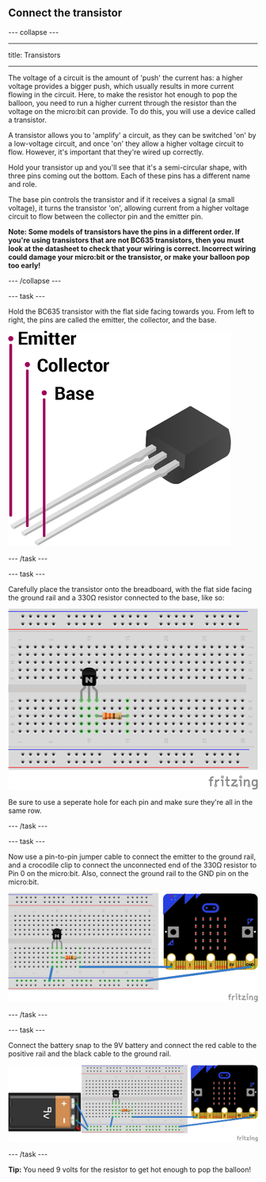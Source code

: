 ## Connect the transistor

--- collapse ---

---

title: Transistors

---

The voltage of a circuit is the amount of 'push' the current has: a higher voltage provides a bigger push, which usually results in more current flowing in the circuit. Here, to make the resistor hot enough to pop the balloon, you need to run a higher current through the resistor than the voltage on the micro:bit can provide. To do this, you will use a device called a transistor.

A transistor allows you to 'amplify' a circuit, as they can be switched 'on' by a low-voltage circuit, and once 'on' they allow a higher voltage circuit to flow. However, it's important that they're wired up correctly.

Hold your transistor up and you'll see that it's a semi-circular shape, with three pins coming out the bottom. Each of these pins has a different name and role.

The base pin controls the transistor and if it receives a signal (a small voltage), it turns the transistor 'on', allowing current from a higher voltage circuit to flow between the collector pin and the emitter pin.

**Note: Some models of transistors have the pins in a different order. If you're using transistors that are not BC635 transistors, then you must look at the datasheet to check that your wiring is correct. Incorrect wiring could damage your micro:bit or the transistor, or make your balloon pop too early!**

--- /collapse ---

--- task ---

Hold the BC635 transistor with the flat side facing towards you. From left to right, the pins are called the emitter, the collector, and the base.

![A labelled diagram of a BC635 transistor](images/transistor.png)

--- /task ---

--- task ---

Carefully place the transistor onto the breadboard, with the flat side facing the ground rail and a 330Ω resistor connected to the base, like so:

![The emitter is connected to row 9 on the breadboard, the collector to row 10 and the base to row 11. The other end of the resistor is connected to row 15](images/step3-1.png)

Be sure to use a seperate hole for each pin and make sure they're all in the same row.

--- /task ---

--- task ---

Now use a pin-to-pin jumper cable to connect the emitter to the ground rail, and a crocodile clip to connect the unconnected end of the 330Ω resistor to Pin 0 on the micro:bit. Also, connect the ground rail to the GND pin on the micro:bit.

![The components connected](images/step3-2.png)

--- /task ---

--- task ---

Connect the battery snap to the 9V battery and connect the red cable to the positive rail and the black cable to the ground rail.

![The components connected](images/step3-3.png)

--- /task ---

**Tip:** You need 9 volts for the resistor to get hot enough to pop the balloon!
